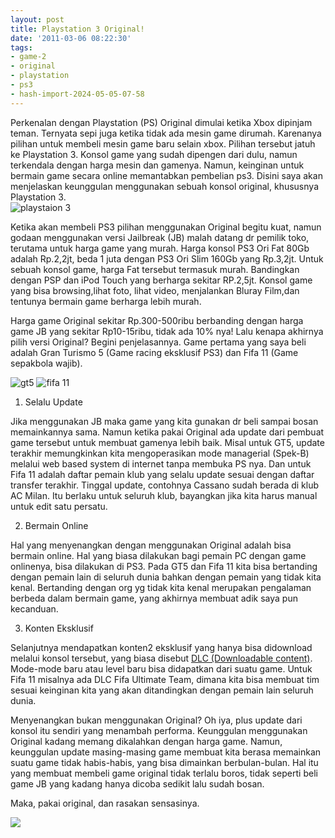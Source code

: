 ```yaml
---
layout: post
title: Playstation 3 Original!
date: '2011-03-06 08:22:30'
tags:
- game-2
- original
- playstation
- ps3
- hash-import-2024-05-05-07-58
---
```


Perkenalan dengan Playstation (PS) Original dimulai ketika Xbox dipinjam teman. Ternyata sepi juga ketika tidak ada mesin game dirumah. Karenanya pilihan untuk membeli mesin game baru selain xbox. Pilihan tersebut jatuh ke Playstation 3. Konsol game yang sudah dipengen dari dulu, namun terkendala dengan harga mesin dan gamenya. Namun, keinginan untuk bermain game secara online memantabkan pembelian ps3. Disini saya akan menjelaskan keunggulan menggunakan sebuah konsol original, khususnya Playstation 3.  
 ![playstaion 3](https://i0.wp.com/lh3.googleusercontent.com/_Vbt_CWpQ5ZU/TXLIKSZbFpI/AAAAAAAAAlg/V8z71DRA0bk/s800/23vmah1.jpg?w=1200&ssl=1)  
<!--more-->  
Ketika akan membeli PS3 pilihan menggunakan Original begitu kuat, namun godaan menggunakan versi Jailbreak (JB) malah datang dr pemilik toko, terutama untuk harga game yang murah. Harga konsol PS3 Ori Fat 80Gb adalah Rp.2,2jt, beda 1 juta dengan PS3 Ori Slim 160Gb yang Rp.3,2jt. Untuk sebuah konsol game, harga Fat tersebut termasuk murah. Bandingkan dengan PSP dan iPod Touch yang berharga sekitar RP.2,5jt. Konsol game yang bisa browsing,lihat foto, lihat video, menjalankan Bluray Film,dan tentunya bermain game berharga lebih murah.

Harga game Original sekitar Rp.300-500ribu berbanding dengan harga game JB yang sekitar Rp10-15ribu, tidak ada 10% nya! Lalu kenapa akhirnya pilih versi Original? Begini penjelasannya. Game pertama yang saya beli adalah Gran Turismo 5 (Game racing eksklusif PS3) dan Fifa 11 (Game sepakbola wajib).

![gt5](https://i2.wp.com/lh3.googleusercontent.com/_Vbt_CWpQ5ZU/TXLPuG9QjPI/AAAAAAAAAl4/tpZFG5RmcAw/s400/GT5_cover.jpg?w=1200&ssl=1) ![fifa 11](https://i2.wp.com/lh4.googleusercontent.com/_Vbt_CWpQ5ZU/TXLPvqHTEgI/AAAAAAAAAl8/w_dQsFQ5eVg/s400/3e63beab743d65038343cac0087c3e11_15441107031288286582.jpg?w=1200&ssl=1)

1. Selalu Update

Jika menggunakan JB maka game yang kita gunakan dr beli sampai bosan memainkannya sama. Namun ketika pakai Original ada update dari pembuat game tersebut untuk membuat gamenya lebih baik. Misal untuk GT5, update terakhir memungkinkan kita mengoperasikan mode managerial (Spek-B) melalui web based system di internet tanpa membuka PS nya. Dan untuk Fifa 11 adalah daftar pemain klub yang selalu update sesuai dengan daftar transfer terakhir. Tinggal update, contohnya Cassano sudah berada di klub AC Milan. Itu berlaku untuk seluruh klub, bayangkan jika kita harus manual untuk edit satu persatu.

2. Bermain Online

Hal yang menyenangkan dengan menggunakan Original adalah bisa bermain online. Hal yang biasa dilakukan bagi pemain PC dengan game onlinenya, bisa dilakukan di PS3. Pada GT5 dan Fifa 11 kita bisa bertanding dengan pemain lain di seluruh dunia bahkan dengan pemain yang tidak kita kenal. Bertanding dengan org yg tidak kita kenal merupakan pengalaman berbeda dalam bermain game, yang akhirnya membuat adik saya pun kecanduan.

3. Konten Eksklusif

Selanjutnya mendapatkan konten2 eksklusif yang hanya bisa didownload melalui konsol tersebut, yang biasa disebut [DLC (Downloadable content)](http://en.wikipedia.org/wiki/Downloadable_content). Mode-mode baru atau level baru bisa didapatkan dari suatu game. Untuk Fifa 11 misalnya ada DLC Fifa Ultimate Team, dimana kita bisa membuat tim sesuai keinginan kita yang akan ditandingkan dengan pemain lain seluruh dunia.

Menyenangkan bukan menggunakan Original? Oh iya, plus update dari konsol itu sendiri yang menambah performa. Keunggulan menggunakan Original kadang memang dikalahkan dengan harga game. Namun, keunggulan update masing-masing game membuat kita berasa memainkan suatu game tidak habis-habis, yang bisa dimainkan berbulan-bulan. Hal itu yang membuat membeli game original tidak terlalu boros, tidak seperti beli game JB yang kadang hanya dicoba sedikit lalu sudah bosan.

Maka, pakai original, dan rasakan sensasinya.

[![](https://i2.wp.com/www.lintasberita.com/buttons_lb/lintasberita-80x15.gif?resize=80%2C15)  
](http://www.lintasberita.com/kirimmedia/url:http://devilpenakut.wordpress.com/2011/03/06/playstation-original/)

<!--kg-card-end: html-->